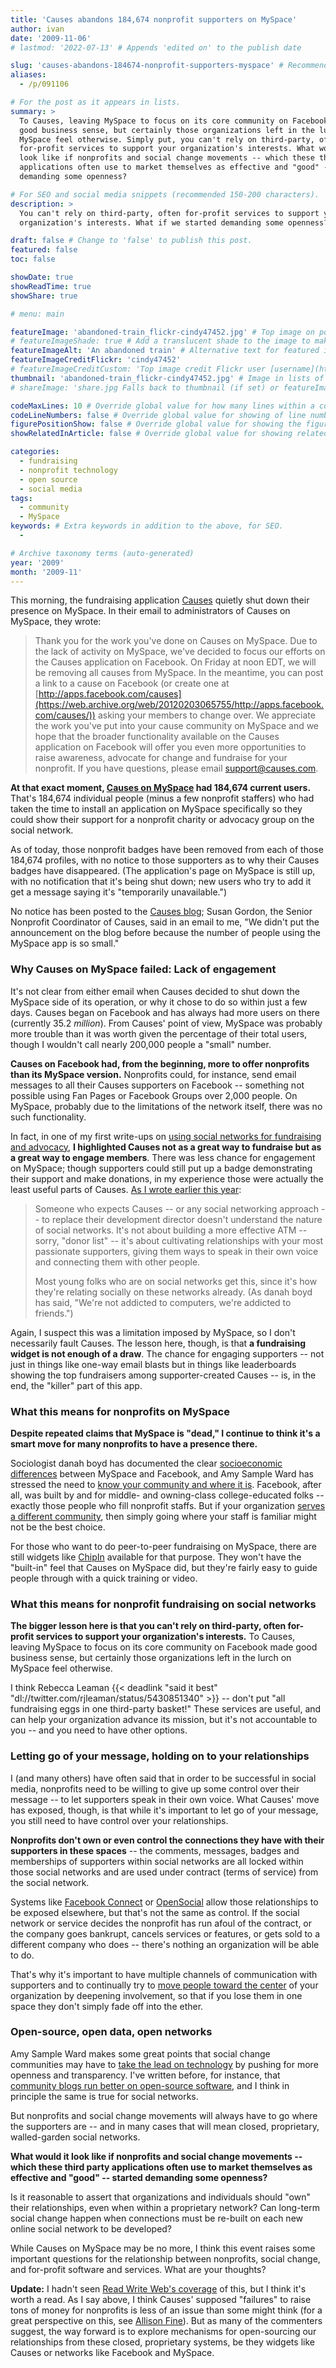 ```yaml
---
title: 'Causes abandons 184,674 nonprofit supporters on MySpace'
author: ivan
date: '2009-11-06'
# lastmod: '2022-07-13' # Appends 'edited on' to the publish date

slug: 'causes-abandons-184674-nonprofit-supporters-myspace' # Recommended length is 3 to 5 words.
aliases:
  - /p/091106

# For the post as it appears in lists.
summary: >
  To Causes, leaving MySpace to focus on its core community on Facebook made
  good business sense, but certainly those organizations left in the lurch on
  MySpace feel otherwise. Simply put, you can't rely on third-party, often
  for-profit services to support your organization's interests. What would it
  look like if nonprofits and social change movements -- which these third party
  applications often use to market themselves as effective and "good" -- started
  demanding some openness?

# For SEO and social media snippets (recommended 150-200 characters).
description: >
  You can't rely on third-party, often for-profit services to support your
  organization's interests. What if we started demanding some openness?

draft: false # Change to 'false' to publish this post.
featured: false
toc: false

showDate: true
showReadTime: true
showShare: true

# menu: main

featureImage: 'abandoned-train_flickr-cindy47452.jpg' # Top image on post.
# featureImageShade: true # Add a translucent shade to the image to make overlaid text easier to read.
featureImageAlt: 'An abandoned train' # Alternative text for featured image.
featureImageCreditFlickr: 'cindy47452'
# featureImageCreditCustom: 'Top image credit Flickr user [username](https://www.flickr.com/photos/username).'
thumbnail: 'abandoned-train_flickr-cindy47452.jpg' # Image in lists of posts.
# shareImage: 'share.jpg Falls back to thumbnail (if set) or featureImage.

codeMaxLines: 10 # Override global value for how many lines within a code block before auto-collapsing.
codeLineNumbers: false # Override global value for showing of line numbers within code block.
figurePositionShow: false # Override global value for showing the figure label.
showRelatedInArticle: false # Override global value for showing related posts in this series at the end of the content.

categories:
  - fundraising
  - nonprofit technology
  - open source
  - social media
tags:
  - community
  - MySpace
keywords: # Extra keywords in addition to the above, for SEO.
  -

# Archive taxonomy terms (auto-generated)
year: '2009'
month: '2009-11'
---
```


This morning, the fundraising application
[Causes](https://web.archive.org/web/20120201194319/http://www.causes.com/)
quietly shut down their presence on MySpace. In their email to administrators of
Causes on MySpace, they wrote:

> Thank you for the work you've done on Causes on MySpace. Due to the lack of
> activity on MySpace, we've decided to focus our efforts on the Causes
> application on Facebook. On Friday at noon EDT, we will be removing all causes
> from MySpace. In the meantime, you can post a link to a cause on Facebook (or
> create one at
> [http://apps.facebook.com/causes](https://web.archive.org/web/20120203065755/http://apps.facebook.com/causes/))
> asking your members to change over. We appreciate the work you've put into
> your cause community on MySpace and we hope that the broader functionality
> available on the Causes application on Facebook will offer you even more
> opportunities to raise awareness, advocate for change and fundraise for your
> nonprofit. If you have questions, please email support@causes.com.

**At that exact moment,
[Causes on MySpace](https://web.archive.org/web/20091024070619/https://myspace.com/causesapp)
had 184,674 current users.** That's 184,674 individual people (minus a few
nonprofit staffers) who had taken the time to install an application on MySpace
specifically so they could show their support for a nonprofit charity or
advocacy group on the social network.

As of today, those nonprofit badges have been removed from each of those 184,674
profiles, with no notice to those supporters as to why their Causes badges have
disappeared. (The application's page on MySpace is still up, with no
notification that it's being shut down; new users who try to add it get a
message saying it's "temporarily unavailable.")

No notice has been posted to the
[Causes blog](https://web.archive.org/web/20091108190641/http://exchange.causes.com/);
Susan Gordon, the Senior Nonprofit Coordinator of Causes, said in an email to
me, "We didn't put the announcement on the blog before because the number of
people using the MySpace app is so small."

### Why Causes on MySpace failed: Lack of engagement

It's not clear from either email when Causes decided to shut down the MySpace
side of its operation, or why it chose to do so within just a few days. Causes
began on Facebook and has always had more users on there (currently 35.2
_million_). From Causes' point of view, MySpace was probably more trouble than
it was worth given the percentage of their total users, though I wouldn't call
nearly 200,000 people a "small" number.

**Causes on Facebook had, from the beginning, more to offer nonprofits than its
MySpace version.** Nonprofits could, for instance, send email messages to all
their Causes supporters on Facebook -- something not possible using Fan Pages or
Facebook Groups over 2,000 people. On MySpace, probably due to the limitations
of the network itself, there was no such functionality.

In fact, in one of my first write-ups on
[using social networks for fundraising and advocacy](/blog/2008/10/using-social-networks-social-change-facebook-myspace-more#keys),
**I highlighted Causes not as a great way to fundraise but as a great way to
engage members**. There was less chance for engagement on MySpace; though
supporters could still put up a badge demonstrating their support and make
donations, in my experience those were actually the least useful parts of
Causes.
[As I wrote earlier this year](https://beth.typepad.com/beths_blog/2009/04/hello-washington-post-dolllars-per-facebook-donor-is-not-the-right-metric-for-success.html):

> Someone who expects Causes -- or any social networking approach -- to replace
> their development director doesn't understand the nature of social networks.
> It's not about building a more effective ATM -- sorry, "donor list" -- it's
> about cultivating relationships with your most passionate supporters, giving
> them ways to speak in their own voice and connecting them with other people.
>
> Most young folks who are on social networks get this, since it's how they're
> relating socially on these networks already. (As danah boyd has said, "We're
> not addicted to computers, we're addicted to friends.")

Again, I suspect this was a limitation imposed by MySpace, so I don't
necessarily fault Causes. The lesson here, though, is that **a fundraising
widget is not enough of a draw**. The chance for engaging supporters -- not just
in things like one-way email blasts but in things like leaderboards showing the
top fundraisers among supporter-created Causes -- is, in the end, the "killer"
part of this app.

### What this means for nonprofits on MySpace

**Despite repeated claims that MySpace is "dead," I continue to think it's a
smart move for many nonprofits to have a presence there.**

Sociologist danah boyd has documented the clear
[socioeconomic](https://www.danah.org/papers/talks/PDF2009.html 'The Not-So-Hidden Politics of Class Online')
[differences](https://www.danah.org/papers/talks/ICA2009.html 'MySpace vs. Facebook: A Digital Enactment of Class-Based Social Categories Amongst American Teenagers')
between MySpace and Facebook, and Amy Sample Ward has stressed the need to
[know your community and where it is](https://ssir.org/articles/entry/first_and_foremost_know_your_community 'First and Foremost: Know your Community').
Facebook, after all, was built by and for middle- and owning-class
college-educated folks -- exactly those people who fill nonprofit staffs. But if
your organization
[serves a different community](https://web.archive.org/web/20151003162738/http://www.marketingfornonprofits.org/2009/11/are-online-communities-just-as.html?showComment=1257526462528#c6820898715423075412),
then simply going where your staff is familiar might not be the best choice.

For those who want to do peer-to-peer fundraising on MySpace, there are still
widgets like
[ChipIn](https://web.archive.org/web/20120129184134/http://www.chipin.com/)
available for that purpose. They won't have the "built-in" feel that Causes on
MySpace did, but they're fairly easy to guide people through with a quick
training or video.

### What this means for nonprofit fundraising on social networks

**The bigger lesson here is that you can't rely on third-party, often for-profit
services to support your organization's interests.** To Causes, leaving MySpace
to focus on its core community on Facebook made good business sense, but
certainly those organizations left in the lurch on MySpace feel otherwise.

I think Rebecca Leaman
{{< deadlink "said it best" "dl://twitter.com/rjleaman/status/5430851340" >}} --
don't put "all fundraising eggs in one third-party basket!" These services are
useful, and can help your organization advance its mission, but it's not
accountable to you -- and you need to have other options.

### Letting go of your message, holding on to your relationships

I (and many others) have often said that in order to be successful in social
media, nonprofits need to be willing to give up some control over their message
-- to let supporters speak in their own voice. What Causes' move has exposed,
though, is that while it's important to let go of your message, you still need
to have control over your relationships.

**Nonprofits don't own or even control the connections they have with their
supporters in these spaces** -- the comments, messages, badges and memberships
of supporters within social networks are all locked within those social networks
and are used under contract (terms of service) from the social network.

Systems like
[Facebook Connect](https://web.archive.org/web/20091115121119/https://developers.facebook.com/connect.php)
or
[OpenSocial](https://web.archive.org/web/20120201191441/http://code.google.com/apis/opensocial/)
allow those relationships to be exposed elsewhere, but that's not the same as
control. If the social network or service decides the nonprofit has run afoul of
the contract, or the company goes bankrupt, cancels services or features, or
gets sold to a different company who does -- there's nothing an organization
will be able to do.

That's why it's important to have multiple channels of communication with
supporters and to continually try to
[move people toward the center](http://orgnet.com/sna.html) of your organization
by deepening involvement, so that if you lose them in one space they don't
simply fade off into the ether.

### Open-source, open data, open networks

Amy Sample Ward makes some great points that social change communities may have
to
[take the lead on technology](https://amysampleward.org/2009/11/06/new-on-ssir-letting-technology-lead/)
by pushing for more openness and transparency. I've written before, for
instance, that
[community blogs run better on open-source software](/blog/2009/01/community-blogs-run-better-open-source-software),
and I think in principle the same is true for social networks.

But nonprofits and social change movements will always have to go where the
supporters are -- and in many cases that will mean closed, proprietary,
walled-garden social networks.

**What would it look like if nonprofits and social change movements -- which
these third party applications often use to market themselves as effective and
"good" -- started demanding some openness?**

Is it reasonable to assert that organizations and individuals should "own" their
relationships, even when within a proprietary network? Can long-term social
change happen when connections must be re-built on each new online social
network to be developed?

While Causes on MySpace may be no more, I think this event raises some important
questions for the relationship between nonprofits, social change, and for-profit
software and services. What are your thoughts?

**Update:** I hadn't seen
[Read Write Web's coverage](https://readwrite.com/causes_on_myspace/) of this,
but I think it's worth a read. As I say above, I think Causes' supposed
"failures" to raise tons of money for nonprofits is less of an issue than some
might think (for a great perspective on this, see
[Allison Fine](https://web.archive.org/web/20120305054803/http://afine2.wordpress.com/2009/04/22/wash-post-disses-causes-on-facebook/)).
But as many of the commenters suggest, the way forward is to explore mechanisms
for open-sourcing our relationships from these closed, proprietary systems, be
they widgets like Causes or networks like Facebook and MySpace.
